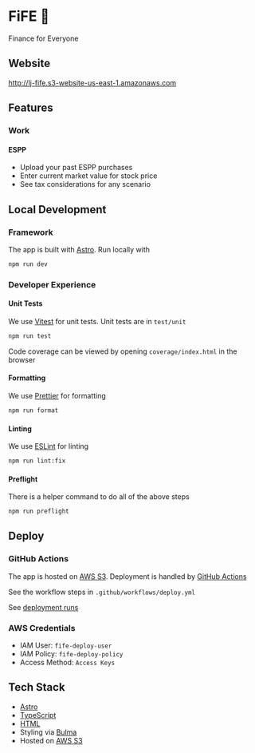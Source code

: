 # FiFE 🪈

Finance for Everyone

## Website

<http://lj-fife.s3-website-us-east-1.amazonaws.com>

## Features

### Work

#### ESPP

- Upload your past ESPP purchases
- Enter current market value for stock price
- See tax considerations for any scenario

## Local Development

### Framework

The app is built with [Astro](https://astro.build/). Run locally with

```bash
npm run dev
```

### Developer Experience

#### Unit Tests

We use [Vitest](https://vitest.dev/) for unit tests. Unit tests are in `test/unit`

```bash
npm run test
```

Code coverage can be viewed by opening `coverage/index.html` in the browser

#### Formatting

We use [Prettier](https://prettier.io/) for formatting

```bash
npm run format
```

#### Linting

We use [ESLint](https://eslint.org/) for linting

```bash
npm run lint:fix
```

#### Preflight

There is a helper command to do all of the above steps

```bash
npm run preflight
```

## Deploy

### GitHub Actions

The app is hosted on [AWS S3](https://aws.amazon.com/s3/).
Deployment is handled by [GitHub Actions](https://github.com/features/actions)

See the workflow steps in `.github/workflows/deploy.yml`

See [deployment runs](https://github.com/ljhurst/fife/actions)

### AWS Credentials

- IAM User: `fife-deploy-user`
- IAM Policy: `fife-deploy-policy`
- Access Method: `Access Keys`

## Tech Stack

- [Astro](https://astro.build/)
- [TypeScript](https://www.typescriptlang.org/)
- [HTML](https://developer.mozilla.org/en-US/docs/Glossary/HTML5)
- Styling via [Bulma](https://bulma.io/)
- Hosted on [AWS S3](https://docs.aws.amazon.com/AmazonS3/latest/userguide/HostingWebsiteOnS3Setup.html)
